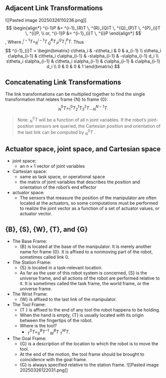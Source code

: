 ## Adjacent Link Transformations
![[Pasted image 20250326110236.png]]
$$
\begin{align*}
^{i-1}P &= ^{i-1}_{R}T \, ^{R}_{Q}T \, ^{Q}_{P}T \, ^{P}_{i}T \, ^{i}P, \\
or, ^{i-1}P &= ^{i-1}_{i}T \, ^{i}P
\end{align*}
$$
,
Where $^{i-1}_{i}T = ^{i-1}_{R}T \, ^{R}_{Q}T \, ^{Q}_{P}T \, ^{P}_{i}T$. 
Thus
$$
^{i-1}_{i}T = \begin{bmatrix}
c\theta_i & -s\theta_i & 0 & a_{i-1} \\
s\theta_i c\alpha_{i-1} & c\theta_i c\alpha_{i-1} & -s\alpha_{i-1} & -s\alpha_{i-1} d_i \\
s\theta_i s\alpha_{i-1} & c\theta_i s\alpha_{i-1} & c\alpha_{i-1} & c\alpha_{i-1} d_i \\
0 & 0 & 0 & 1
\end{bmatrix}
$$
## Concatenating Link Transformations
The link transformations can be multiplied together to find the single transformation that relates frame {N} to frame {0}:
$$
^{0}_{N}T = ^{0}_{1}T ^{1}_{2}T ^{2}_{3}T \dots ^{N-1}_{N}T.
$$
>Note:
> $^{0}_{N}T$ will be a function of all n joint variables. If the robot’s joint-position sensors are queried, the Cartesian position and orientation of the last link can be computed by $^{0}_{N}T$ .

## Actuator space, joint space, and Cartesian space
- joint space:
    - an $n \times 1$ vector of joint variables
- Cartesian space:
    - same as task space, or operational space
    - the matrix of joint variables that describes the position and orientation of the robot’s end effector
- actuator space:
    - The sensors that measure the position of the manipulator are often located at the actuators, so some computations must be performed to realize the joint vector as a function of a set of actuator values, or actuator vector.
## {B}, {S}, {W}, {T}, and {G}
- The Base Frame:
	- {B} is located at the base of the manipulator. It is merely another name for frame {0}. It is affixed to a nonmoving part of the robot, sometimes called link 0.
- The Station Frame:
	- {S} is located in a task-relevant location. 
	- As far as the user of this robot system is concerned, {S} is the universe frame, and all actions of the robot are performed relative to it. It is sometimes called the task frame, the world frame, or the universe frame.
- The Wrist Frame:
	- {W} is affixed to the last link of the manipulator.
- The Tool Frame:
	- {T } is affixed to the end of any tool the robot happens to be holding.
	- When the hand is empty, {T} is usually located with its origin between the fingertips of the robot.
	- Where is the tool?
		- $^{S}_{T}T = ^{B}_{S}T^{-1} \; ^{B}_{W}T \; ^{W}_{T}T$.
- The Goal Frame:
	- {G} is a description of the location to which the robot is to move the tool.
	- At the end of the motion, the tool frame should be brought to coincidence with the goal frame.
	- {G} is always specified relative to the station frame.
![[Pasted image 20250326122031.png]]
